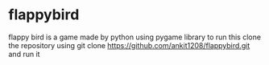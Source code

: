 # flappybird
flappy bird is a game made by python using pygame library
 to run this clone the repository using
 git clone https://github.com/ankit1208/flappybird.git and run it
 
